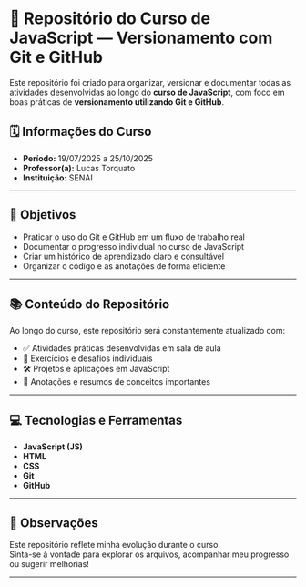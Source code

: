 # 📁 Repositório do Curso de JavaScript — Versionamento com Git e GitHub

Este repositório foi criado para organizar, versionar e documentar todas as atividades desenvolvidas ao longo do **curso de JavaScript**, com foco em boas práticas de **versionamento utilizando Git e GitHub**.

## 🗓️ Informações do Curso

- **Período:** 19/07/2025 a 25/10/2025  
- **Professor(a):** Lucas Torquato  
- **Instituição:** SENAI

---

## 🎯 Objetivos

- Praticar o uso do Git e GitHub em um fluxo de trabalho real  
- Documentar o progresso individual no curso de JavaScript  
- Criar um histórico de aprendizado claro e consultável  
- Organizar o código e as anotações de forma eficiente  

---

## 📚 Conteúdo do Repositório

Ao longo do curso, este repositório será constantemente atualizado com:

- ✅ Atividades práticas desenvolvidas em sala de aula  
- 🧠 Exercícios e desafios individuais  
- 🛠️ Projetos e aplicações em JavaScript  
- 📝 Anotações e resumos de conceitos importantes  

---

## 💻 Tecnologias e Ferramentas

- **JavaScript (JS)**  
- **HTML**  
- **CSS**  
- **Git**  
- **GitHub**

---

## 📌 Observações

Este repositório reflete minha evolução durante o curso.  
Sinta-se à vontade para explorar os arquivos, acompanhar meu progresso ou sugerir melhorias!

---
